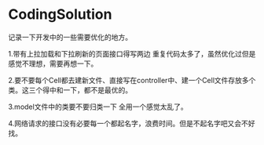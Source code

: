 # CodingSolution
记录一下开发中的一些需要优化的地方。

1.带有上拉加载和下拉刷新的页面接口得写两边 重复代码太多了，虽然优化过但是感觉不理想，需要再想一下。

2.要不要每个Cell都去建新文件、直接写在controller中、建一个Cell文件存放多个类。这三个得中和一下，都不是最优的。

3.model文件中的类要不要归类一下 全用一个感觉太乱了。

4.网络请求的接口没有必要每一个都起名字，浪费时间。但是不起名字吧又会不好找。
